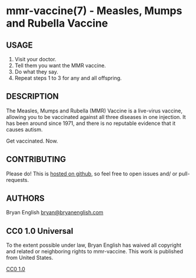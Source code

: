 # mmr-vaccine(7) - Measles, Mumps and Rubella Vaccine

## USAGE

1. Visit your doctor.
2. Tell them you want the MMR vaccine.
3. Do what they say.
4. Repeat steps 1 to 3 for any and all offspring.

## DESCRIPTION

The Measles, Mumps and Rubella (MMR) Vaccine is a live-virus vaccine, allowing you to be vaccinated against all three diseases in one injection. It has been around since 1971, and there is no reputable evidence that it causes autism.

Get vaccinated. Now.

## CONTRIBUTING

Please do! This is [hosted on github](https://github.com/bengl/mmr-vaccine), so feel free to open issues and/ or pull-requests.

## AUTHORS

Bryan English <bryan@bryanenglish.com>

## CC0 1.0 Universal

To the extent possible under law, Bryan English has waived all copyright and related or neighboring rights to mmr-vaccine. This work is published from United States.

[CC0 1.0](http://creativecommons.org/publicdomain/zero/1.0)
